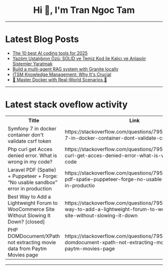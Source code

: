 <h1 align="center">Hi 👋, I'm Tran Ngoc Tam</h1>

---

# Latest Blog Posts 
<!-- BLOG-POST-LIST:START -->
- [The 10 best AI coding tools for 2025](https://dev.to/logrocket/the-10-best-ai-coding-tools-for-2025-3pbe)
- [Yazılım Ustalığının Özü: SOLID ve Temiz Kod ile Kalıcı ve Anlaşılır Sistemler Yaratmak](https://dev.to/abdulkadir_gungor_86/yazilim-ustaliginin-ozu-solid-ve-temiz-kod-ile-kalici-ve-anlasilir-sistemler-yaratmak-15fb)
- [Build a multi-agent RAG system with Granite locally](https://dev.to/ibmdeveloper/build-a-multi-agent-rag-system-with-granite-locally-oke)
- [ITSM Knowledge Management: Why It&#39;s Crucial](https://dev.to/kapusto/itsm-knowledge-management-why-its-crucial-3b5e)
- [🐳 Master Docker with Real-World Scenarios 🚀](https://dev.to/chandan_kumar8/master-docker-with-real-world-scenarios-5925)
<!-- BLOG-POST-LIST:END -->

---

# Latest stack oveflow activity
<table>
  <tr><th>Title</th><th>Link</th></tr>
  <!-- STACKOVERFLOW:START --><tr><td>Symfony 7 in docker container don&#39;t validate csrf token</td><td>https://stackoverflow.com/questions/79575112/symfony-7-in-docker-container-dont-validate-csrf-token</td></tr><tr><td>Php curl get Acces denied error. What is wrong in my code?</td><td>https://stackoverflow.com/questions/79574916/php-curl-get-acces-denied-error-what-is-wrong-in-my-code</td></tr><tr><td>Laravel PDF &lpar;Spatie&rpar; + Puppeteer + Forge: “No usable sandbox” error in production</td><td>https://stackoverflow.com/questions/79574769/laravel-pdf-spatie-puppeteer-forge-no-usable-sandbox-error-in-productio</td></tr><tr><td>Best Way to Add a Lightweight Forum to WooCommerce Site Without Slowing It Down? [closed]</td><td>https://stackoverflow.com/questions/79574606/best-way-to-add-a-lightweight-forum-to-woocommerce-site-without-slowing-it-down</td></tr><tr><td>PHP DOMDocument/XPath not extracting movie data from Paytm Movies page</td><td>https://stackoverflow.com/questions/79574539/php-domdocument-xpath-not-extracting-movie-data-from-paytm-movies-page</td></tr><!-- STACKOVERFLOW:END -->
</table>

---


